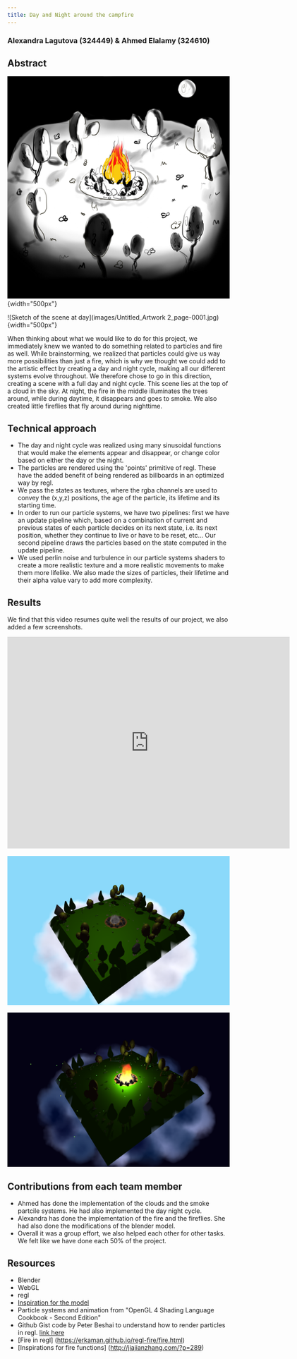 ```yaml
---
title: Day and Night around the campfire
---
```

### Alexandra Lagutova (324449) & Ahmed Elalamy (324610)
## Abstract

![Sketch of the scene at night](images/Untitled_Artwork_page-0001.jpg){width="500px"}  

![Sketch of the scene at day](images/Untitled_Artwork 2_page-0001.jpg){width="500px"}  

When thinking about what we would like to do for this project, we immediately knew we wanted to do something related to particles and fire as well. While brainstorming, we realized that particles could give us way more possibilities than just a fire, which is why we thought we could add to the artistic effect by creating a day and night cycle, making all our different systems evolve throughout. We therefore chose to go in this direction, creating a scene with a full day and night cycle. This scene lies at the top of a cloud in the sky. At night, the fire in the middle illuminates the trees around, while during daytime, it disappears and goes to smoke. We also created little fireflies that fly around during nighttime.  

## Technical approach

- The day and night cycle was realized using many sinusoidal functions that would make the elements appear and disappear, or change color based on either the day or the night.  
- The particles are rendered using the 'points' primitive of regl. These have the added benefit of being rendered as billboards in an optimized way by regl.  
- We pass the states as textures, where the rgba channels are used to convey the (x,y,z) positions, the age of the particle, its lifetime and its starting time.
- In order to run our particle systems, we have two pipelines: first we have an update pipeline which, based on a combination of current and previous states of each particle decides on its next state, i.e. its next position, whether they continue to live or have to be reset, etc... Our second pipeline draws the particles based on the state computed in the update pipeline.  
- We used perlin noise and turbulence in our particle systems shaders to create a more realistic texture and a more realistic movements to make them more lifelike. We also made the sizes of particles, their lifetime and their alpha value vary to add more complexity. 

## Results

We find that this video resumes quite well the results of our project, we also added a few screenshots.

<iframe
    width="640"
    height="480"
    src="https://www.youtube.com/embed/BNaJHnsKTIg"
    frameborder="0"
    allowfullscreen
>
</iframe>

![Day rendering of our Project](images/Project_day.png)  

![Night rendering of our Project](images/Project_night.png)  


## Сontributions from each team member 
- Ahmed has done the implementation of the clouds and the smoke partcile systems. He had also implemented the day night cycle.
- Alexandra has done the implementation of the fire and the fireflies. She had also done the modifications of the blender model. 
- Overall it was a group effort, we also helped each other for other tasks. We felt like we have done each 50% of the project. 


## Resources
- Blender  
- WebGL  
- regl  
- [Inspiration for the model](https://sketchfab.com/3d-models/teacup-house-a9a4d881c4f6458394e4fe66fc575216#download)  
- Particle systems and animation from "OpenGL 4 Shading Language Cookbook - Second Edition"  
- Github Gist code by Peter Beshai to understand how to render particles in regl. [link here](https://gist.github.com/pbeshai/dbed2fdac94b44d3b4573624a37fa9db)  
- [Fire in regl] (https://erkaman.github.io/regl-fire/fire.html)  
- [Inspirations for fire functions] (http://jiajianzhang.com/?p=289)